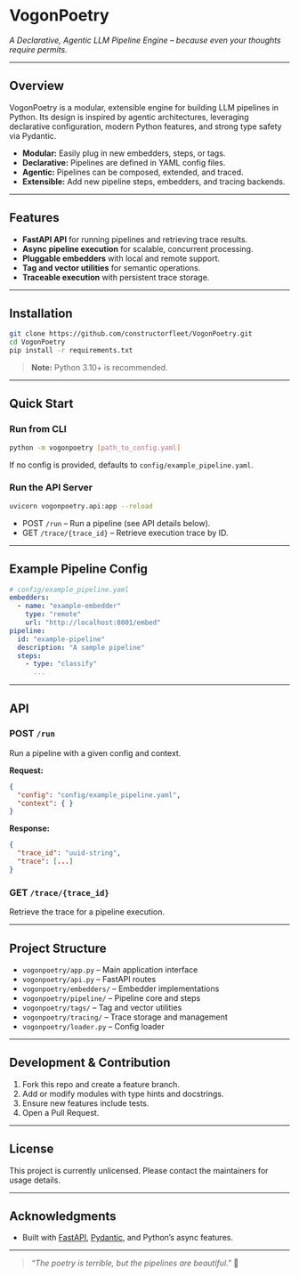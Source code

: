 # VogonPoetry

*A Declarative, Agentic LLM Pipeline Engine – because even your thoughts require permits.*

---

## Overview

VogonPoetry is a modular, extensible engine for building LLM pipelines in Python. Its design is inspired by agentic architectures, leveraging declarative configuration, modern Python features, and strong type safety via Pydantic.

- **Modular:** Easily plug in new embedders, steps, or tags.
- **Declarative:** Pipelines are defined in YAML config files.
- **Agentic:** Pipelines can be composed, extended, and traced.
- **Extensible:** Add new pipeline steps, embedders, and tracing backends.

---

## Features

- **FastAPI API** for running pipelines and retrieving trace results.
- **Async pipeline execution** for scalable, concurrent processing.
- **Pluggable embedders** with local and remote support.
- **Tag and vector utilities** for semantic operations.
- **Traceable execution** with persistent trace storage.

---

## Installation

```bash
git clone https://github.com/constructorfleet/VogonPoetry.git
cd VogonPoetry
pip install -r requirements.txt
```

> **Note:** Python 3.10+ is recommended.

---

## Quick Start

### Run from CLI

```bash
python -m vogonpoetry [path_to_config.yaml]
```
If no config is provided, defaults to `config/example_pipeline.yaml`.

### Run the API Server

```bash
uvicorn vogonpoetry.api:app --reload
```

- POST `/run` – Run a pipeline (see API details below).
- GET `/trace/{trace_id}` – Retrieve execution trace by ID.

---

## Example Pipeline Config

```yaml
# config/example_pipeline.yaml
embedders:
  - name: "example-embedder"
    type: "remote"
    url: "http://localhost:8001/embed"
pipeline:
  id: "example-pipeline"
  description: "A sample pipeline"
  steps:
    - type: "classify"
      ...
```

---

## API

### POST `/run`

Run a pipeline with a given config and context.

**Request:**
```json
{
  "config": "config/example_pipeline.yaml",
  "context": { }
}
```

**Response:**
```json
{
  "trace_id": "uuid-string",
  "trace": [...]
}
```

### GET `/trace/{trace_id}`

Retrieve the trace for a pipeline execution.

---

## Project Structure

- `vogonpoetry/app.py` – Main application interface
- `vogonpoetry/api.py` – FastAPI routes
- `vogonpoetry/embedders/` – Embedder implementations
- `vogonpoetry/pipeline/` – Pipeline core and steps
- `vogonpoetry/tags/` – Tag and vector utilities
- `vogonpoetry/tracing/` – Trace storage and management
- `vogonpoetry/loader.py` – Config loader

---

## Development & Contribution

1. Fork this repo and create a feature branch.
2. Add or modify modules with type hints and docstrings.
3. Ensure new features include tests.
4. Open a Pull Request.

---

## License

This project is currently unlicensed. Please contact the maintainers for usage details.

---

## Acknowledgments

- Built with [FastAPI](https://fastapi.tiangolo.com/), [Pydantic](https://docs.pydantic.dev/), and Python’s async features.

---

> _“The poetry is terrible, but the pipelines are beautiful."_ 🚀
